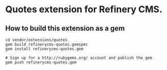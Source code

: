 # Quotes extension for Refinery CMS.

## How to build this extension as a gem

    cd vendor/extensions/quotes
    gem build refinerycms-quotes.gemspec
    gem install refinerycms-quotes.gem

    # Sign up for a http://rubygems.org/ account and publish the gem
    gem push refinerycms-quotes.gem